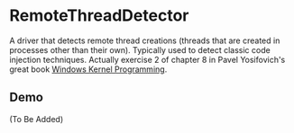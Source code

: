 # RemoteThreadDetector

A driver that detects remote thread creations (threads that are created in processes other than their own). Typically used to detect classic code injection techniques. Actually exercise 2 of chapter 8 in Pavel Yosifovich's great book [Windows Kernel Programming](https://leanpub.com/windowskernelprogramming).

## Demo
(To Be Added)
